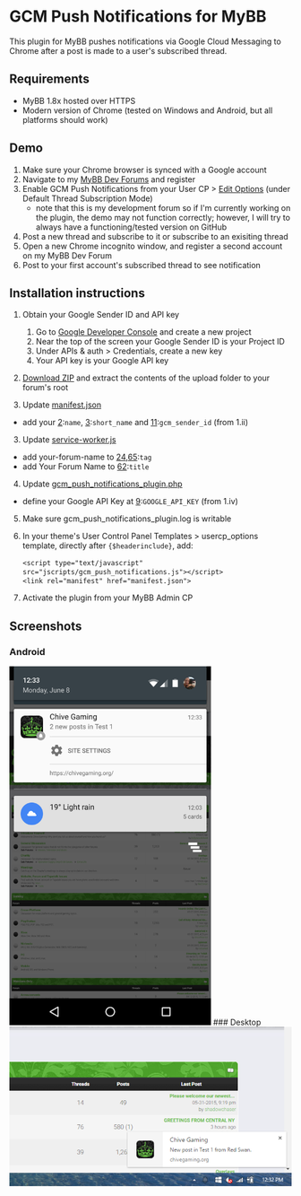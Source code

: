 # GCM Push Notifications for MyBB
This plugin for MyBB pushes notifications via Google Cloud Messaging to Chrome after a post is made to a user's subscribed thread.


## Requirements
- MyBB 1.8x hosted over HTTPS
- Modern version of Chrome (tested on Windows and Android, but all platforms should work)


## Demo
 1. Make sure your Chrome browser is synced with a Google account
 2. Navigate to my [MyBB Dev Forums](https://chivegaming.org/dev/) and register
 3. Enable GCM Push Notifications from your User CP > [Edit Options](https://chivegaming.org/dev/usercp.php?action=options) (under Default Thread Subscription Mode)
    - note that this is my development forum so if I'm currently working on the plugin, the demo may not function correctly; however, I will try to always have a functioning/tested version on GitHub
 4. Post a new thread and subscribe to it or subscribe to an exisiting thread
 5. Open a new Chrome incognito window, and register a second account on my MyBB Dev Forum
 6. Post to your first account's subscribed thread to see notification


## Installation instructions

 1. Obtain your Google Sender ID and API key
    1. Go to [Google Developer Console](https://console.developers.google.com/) and create a new project
    2. Near the top of the screen your Google Sender ID is your Project ID
    3. Under APIs & auth > Credentials, create a new key
    4. Your API key is your Google API key

 1. [Download ZIP](https://github.com/marcandrews/gcm-push-notifications-for-mybb/archive/master.zip) and extract the contents of the upload folder to your forum's root

 2. Update [manifest.json](https://github.com/marcandrews/gcm-push-notifications-for-mybb/blob/master/upload/manifest.json)
   - add your [2](https://github.com/marcandrews/gcm-push-notifications-for-mybb/blob/master/upload/manifest.json#L2):`name`, [3](https://github.com/marcandrews/gcm-push-notifications-for-mybb/blob/master/upload/manifest.json#L3):`short_name` and [11](https://github.com/marcandrews/gcm-push-notifications-for-mybb/blob/master/upload/manifest.json#L11):`gcm_sender_id` (from 1.ii)

 3. Update [service-worker.js](https://github.com/marcandrews/gcm-push-notifications-for-mybb/blob/master/upload/service-worker.js)
   - add your-forum-name to [24](https://github.com/marcandrews/gcm-push-notifications-for-mybb/blob/master/upload/service-worker.js#L24),[65](https://github.com/marcandrews/gcm-push-notifications-for-mybb/blob/master/upload/service-worker.js#L65):`tag`
   - add Your Forum Name to [62](https://github.com/marcandrews/gcm-push-notifications-for-mybb/blob/master/upload/service-worker.js#L62):`title`

 4. Update [gcm_push_notifications_plugin.php](https://github.com/marcandrews/gcm-push-notifications-for-mybb/blob/master/upload/gcm_push_notifications.php)
   - define your Google API Key at [9](https://github.com/marcandrews/gcm-push-notifications-for-mybb/blob/master/upload/gcm_push_notifications.php#L9):`GOOGLE_API_KEY` (from 1.iv)

 5. Make sure gcm_push_notifications_plugin.log is writable

 6. In your theme's User Control Panel Templates > usercp_options template, directly after `{$headerinclude}`, add: 
    ```
    <script type="text/javascript" src="jscripts/gcm_push_notifications.js"></script>
    <link rel="manifest" href="manifest.json">
    ```

 7. Activate the plugin from your MyBB Admin CP


## Screenshots

### Android
<img src=assets/i/android.png width=360 height=640 />
### Desktop
<img src=assets/i/desktop.png />
